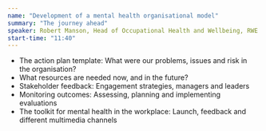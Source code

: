 ```yaml
---
name: "Development of a mental health organisational model"
summary: "The journey ahead"
speaker: Robert Manson, Head of Occupational Health and Wellbeing, RWE
start-time: "11:40"
---
```


- The action plan template: What were our problems, issues and risk in the organisation?
- What resources are needed now, and in the future?
- Stakeholder feedback: Engagement strategies, managers and leaders
- Monitoring outcomes: Assessing, planning and implementing evaluations
- The toolkit for mental health in the workplace: Launch, feedback and different multimedia channels
